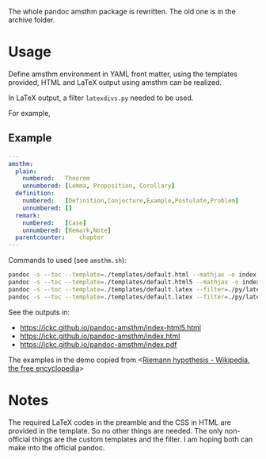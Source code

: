The whole pandoc amsthm package is rewritten. The old one is in the archive folder.

# Usage #

Define amsthm environment in YAML front matter, using the templates provided, HTML and LaTeX output using amsthm can be realized.

In LaTeX output, a filter `latexdivs.py` needed to be used.

For example,

## Example ##

```yaml
---
amsthm:
  plain:	
    numbered:	Theorem
    unnumbered:	[Lemma, Proposition, Corollary]
  definition:	
    numbered:	[Definition,Conjecture,Example,Postulate,Problem]
    unnumbered:	[]
  remark:	
    numbered:	[Case]
    unnumbered:	[Remark,Note]
  parentcounter:	chapter
---
```

Commands to used (see `amsthm.sh`):

```bash
pandoc -s --toc --template=./templates/default.html --mathjax -o index.html index.md
pandoc -s --toc --template=./templates/default.html5 --mathjax -o index-html5.html index.md
pandoc -s --toc --template=./templates/default.latex --filter=./py/latexdivs.py -o index.tex index.md
pandoc -s --toc --template=./templates/default.latex --filter=./py/latexdivs.py -o index.pdf index.md
```

See the outputs in:

- <https://ickc.github.io/pandoc-amsthm/index-html5.html>
- <https://ickc.github.io/pandoc-amsthm/index.html>
- <https://ickc.github.io/pandoc-amsthm/index.pdf>

The examples in the demo copied from <[Riemann hypothesis - Wikipedia, the free encyclopedia](https://en.wikipedia.org/wiki/Riemann_hypothesis)>

# Notes #

The required LaTeX codes in the preamble and the CSS in HTML are provided in the template. So no other things are needed. The only non-official things are the custom templates and the filter. I am hoping both can make into the official pandoc.